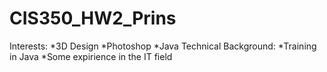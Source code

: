 # CIS350_HW2_Prins
Interests:
	*3D Design
	*Photoshop
	*Java
Technical Background:
	*Training in Java
	*Some expirience in the IT field